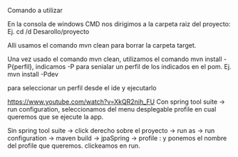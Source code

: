 Comando a utilizar

En la consola de windows CMD nos dirigimos a la carpeta raiz del proyecto:
Ej. cd /d Desarollo/proyecto

Alli usamos el comando mvn clean para borrar la carpeta target.

Una vez usado el comando mvn clean, utilizamos el comando mvn install -P{perfil}, indicamos -P para senialar un perfil de los indicados en el pom.
Ej. mvn install -Pdev

para seleccionar un perfil desde el ide y ejecutarlo 


https://www.youtube.com/watch?v=XkQR2nih_FU
Con spring tool suite -> run configuration, seleccionamos del menu desplegable profile en cual queremos que se ejecute la app.

Sin spring tool suite -> click derecho sobre el proyecto -> run as -> run configuration -> maven build -> jpaSpring -> profile : y ponemos el nombre del profile que queremos. clickeamos en run.
